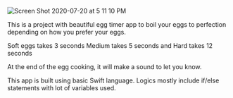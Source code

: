 ![Screen Shot 2020-07-20 at 5 11 10 PM](https://user-images.githubusercontent.com/29707177/87991563-1264c100-caac-11ea-8b7e-90ce39fc475d.png)

This is a project with beautiful egg timer app to boil your eggs to perfection depending on how you prefer your eggs. 

Soft eggs takes 3 seconds
Medium takes 5 seconds
and Hard takes 12 seconds

At the end of the egg cooking, it will make a sound to let you know.

This app is built using basic Swift language.
Logics mostly include if/else statements with lot of variables used.
